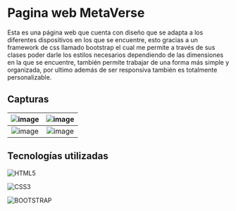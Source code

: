# Pagina web MetaVerse
Esta es una página web que cuenta con diseño que se adapta a los diferentes dispositivos en los que se encuentre, esto gracias a un framework de css llamado bootstrap el cual me permite 
a través de sus clases poder darle los estilos necesarios dependiendo de las dimensiones en la que se encuentre, también permite trabajar de una forma más simple y organizada, por ultimo 
además de ser responsiva también es totalmente personalizable.


## Capturas

![image](https://github.com/user-attachments/assets/51bb772e-cedb-4dac-bb46-05cc6f3aeb1b) |  ![image](https://github.com/user-attachments/assets/c172f7fd-2efc-4198-88e3-7173b7ff0dea)|
| :---: | :---: |
| ![image](https://github.com/user-attachments/assets/d7b88d21-6213-42bd-83f8-2eb1b140c6c9) |  ![image](https://github.com/user-attachments/assets/482b2a39-2582-4047-ab24-ea196abea89f) |

## Tecnologías utilizadas

![HTML5](https://img.shields.io/badge/HTML5-E34F26?style=for-the-badge&logo=html5&logoColor=white)

![CSS3](https://img.shields.io/badge/CSS3-1572B6?style=for-the-badge&logo=css3&logoColor=white)

![BOOTSTRAP](https://img.shields.io/badge/bootstrap-blue?style=for-the-badge&logo=bootstrap&logoColor=white)
